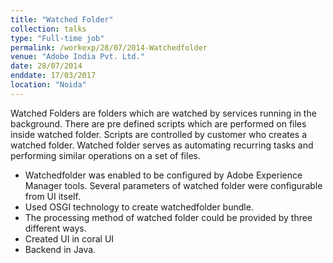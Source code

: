 ```yaml
---
title: "Watched Folder"
collection: talks
type: "Full-time job"
permalink: /workexp/28/07/2014-Watchedfolder
venue: "Adobe India Pvt. Ltd."
date: 28/07/2014
enddate: 17/03/2017
location: "Noida"
---
```


Watched Folders are folders which are watched by services running in the background. There are pre defined scripts which are performed on files inside watched folder. Scripts are controlled by customer who creates a watched folder. Watched folder serves as automating recurring tasks and performing similar operations on a set of files.

* Watchedfolder was enabled to be configured by Adobe Experience Manager tools. Several parameters of watched folder were configurable from UI itself.
* Used OSGI technology to create watchedfolder bundle.
* The processing method of watched folder could be provided by three different ways.
* Created UI in coral UI
* Backend in Java.

